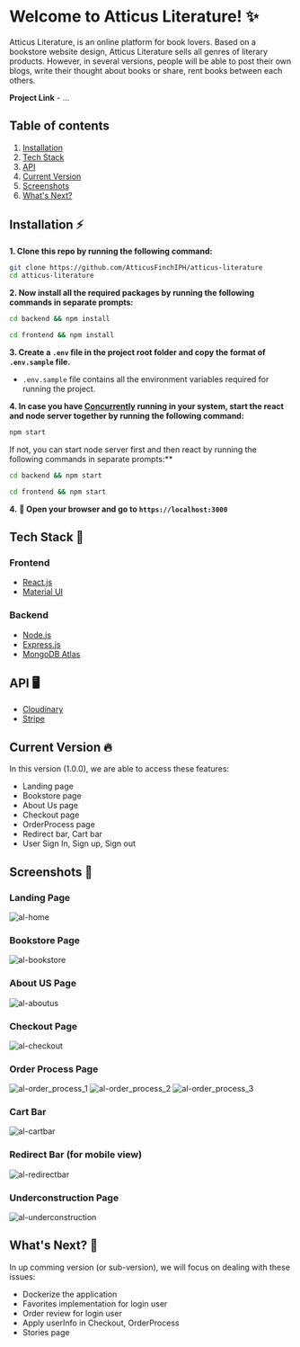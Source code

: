 # Welcome to Atticus Literature! ✨
Atticus Literature, is an online platform for book lovers. Based on a bookstore website design, Atticus Literature sells all genres of literary products. However, in several versions, people will be able to post their own blogs, write their thought about books or share, rent books between each others.

**Project Link** - ...

## Table of contents
1. [Installation](#installation-zap)
2. [Tech Stack](#tech-stack-)
3. [API](#api-)
4. [Current Version](#current-version-)
5. [Screenshots](#screenshots-)
6. [What's Next?](#whats-next-)

## Installation :zap:
**1. Clone this repo by running the following command:**
```bash
git clone https://github.com/AtticusFinchIPH/atticus-literature
cd atticus-literature
```
**2. Now install all the required packages by running the following commands in separate prompts:**
```bash
cd backend && npm install
```
```bash
cd frontend && npm install
```
**3. Create a `.env` file in the project root folder and copy the format of `.env.sample` file.**
- `.env.sample` file contains all the environment variables required for running the project.  

**4. In case you have [Concurrently](https://www.npmjs.com/package/concurrently) running in your system, start the react and node server together by running the following command:**
```bash
npm start
```
If not, you can start node server first and then react by running the following commands in separate prompts:**
```bash
cd backend && npm start
```
```bash
cd frontend && npm start
```
**4.** **🎉  Open your browser and go to  `https://localhost:3000`**

## Tech Stack &#128640;
### Frontend
- [React.js](https://reactjs.org/)
- [Material UI](https://material-ui.com/)
### Backend
- [Node.js](https://nodejs.org/en/)
- [Express.js](https://expressjs.com/)
- [MongoDB Atlas](https://www.mongodb.com/cloud/atlas)
 
## API &#128421;
- [Cloudinary](https://cloudinary.com/)
- [Stripe](https://stripe.com/)

## Current Version &#128293;
In this version (1.0.0), we are able to access these features:
- Landing page
- Bookstore page
- About Us page
- Checkout page
- OrderProcess page
- Redirect bar, Cart bar
- User Sign In, Sign up, Sign out

## Screenshots &#128248;
### Landing Page ###
![al-home](https://user-images.githubusercontent.com/45216222/110588413-47c23a00-8175-11eb-9849-c43fe3b35d73.png)
### Bookstore Page ###
![al-bookstore](https://user-images.githubusercontent.com/45216222/110588400-43961c80-8175-11eb-807d-88c19e54702d.png)
### About US Page ###
![al-aboutus](https://user-images.githubusercontent.com/45216222/110588385-3e38d200-8175-11eb-82a7-19aa71038f33.png)
### Checkout Page
![al-checkout](https://user-images.githubusercontent.com/45216222/110588409-46910d00-8175-11eb-8dd2-a9a4af637c96.png)
### Order Process Page
![al-order_process_1](https://user-images.githubusercontent.com/45216222/110588418-48f36700-8175-11eb-85bb-1786e3518c4b.png)
![al-order_process_2](https://user-images.githubusercontent.com/45216222/110588448-50b30b80-8175-11eb-8b8b-0fe4c9e5eb50.png)
![al-order_process_3](https://user-images.githubusercontent.com/45216222/110588420-498bfd80-8175-11eb-9058-f79181edd8c1.png)
### Cart Bar
![al-cartbar](https://user-images.githubusercontent.com/45216222/110588404-455fe000-8175-11eb-84fc-1359fcb26e8b.png)
### Redirect Bar (for mobile view) ###
![al-redirectbar](https://user-images.githubusercontent.com/45216222/110588424-4a249400-8175-11eb-9bf8-6b1560a64570.png)
### Underconstruction Page
![al-underconstruction](https://user-images.githubusercontent.com/45216222/110588427-4abd2a80-8175-11eb-8fbd-1a1cc73c10e1.png)


## What's Next? &#127993;
In up comming version (or sub-version), we will focus on dealing with these issues:
- Dockerize the application
- Favorites implementation for login user
- Order review for login user
- Apply userInfo in Checkout, OrderProcess
- Stories page
